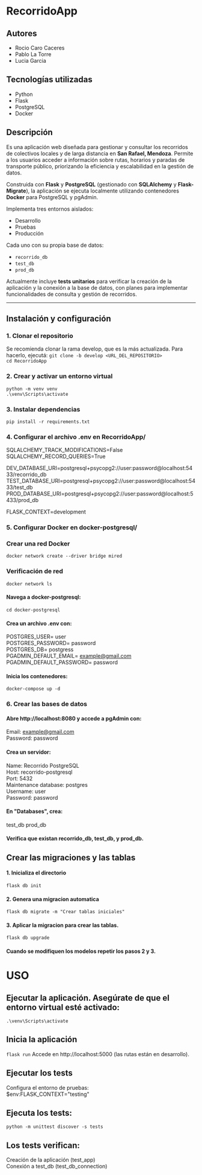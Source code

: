 # RecorridoApp

## Autores
- Rocio Caro Caceres
- Pablo La Torre
- Lucia Garcia

## Tecnologías utilizadas

- Python
- Flask
- PostgreSQL
- Docker

## Descripción

 Es una aplicación web diseñada para gestionar y consultar los recorridos de colectivos locales y de larga distancia en **San Rafael, Mendoza**.
Permite a los usuarios acceder a información sobre rutas, horarios y paradas de transporte público, priorizando la eficiencia y escalabilidad en la gestión de datos.

Construida con **Flask** y **PostgreSQL** (gestionado con **SQLAlchemy** y **Flask-Migrate**), la aplicación se ejecuta localmente utilizando contenedores **Docker** para PostgreSQL y pgAdmin.

Implementa tres entornos aislados:
- Desarrollo
- Pruebas
- Producción

Cada uno con su propia base de datos:
- `recorrido_db`
- `test_db`
- `prod_db`

Actualmente incluye **tests unitarios** para verificar la creación de la aplicación y la conexión a la base de datos, con planes para implementar funcionalidades de consulta y gestión de recorridos.

---

## Instalación y configuración

### 1. Clonar el repositorio
Se recomienda clonar la rama develop, que es la más actualizada. Para hacerlo, ejecutá:
`git clone -b develop <URL_DEL_REPOSITORIO>`  
`cd RecorridoApp`

### 2. Crear y activar un entorno virtual

`python -m venv venv`  
`.\venv\Scripts\activate`

### 3. Instalar dependencias

`pip install -r requirements.txt`

### 4. Configurar el archivo .env en RecorridoApp/

SQLALCHEMY_TRACK_MODIFICATIONS=False
SQLALCHEMY_RECORD_QUERIES=True

DEV_DATABASE_URI=postgresql+psycopg2://user:password@localhost:5433/recorrido_db
TEST_DATABASE_URI=postgresql+psycopg2://user:password@localhost:5433/test_db
PROD_DATABASE_URI=postgresql+psycopg2://user:password@localhost:5433/prod_db

FLASK_CONTEXT=development

### 5. Configurar Docker en docker-postgresql/

### Crear una red Docker  
`docker network create --driver bridge mired`  

### Verificación de red  
`docker network ls`  

#### Navega a docker-postgresql:

`cd docker-postgresql`

#### Crea un archivo .env con:

POSTGRES_USER= user  
POSTGRES_PASSWORD= password  
POSTGRES_DB= postgress  
PGADMIN_DEFAULT_EMAIL= example@gmail.com  
PGADMIN_DEFAULT_PASSWORD= password

#### Inicia los contenedores:

`docker-compose up -d`

### 6. Crear las bases de datos

#### Abre http://localhost:8080 y accede a pgAdmin con:

Email: example@gmail.com  
Password: password  

#### Crea un servidor:

Name: Recorrido PostgreSQL  
Host: recorrido-postgresql  
Port: 5432  
Maintenance database: postgres  
Username: user  
Password: password  


#### En "Databases", crea:

test_db
prod_db

#### Verifica que existan recorrido_db, test_db, y prod_db.

## Crear las migraciones y las tablas
#### 1. Inicializa el directorio
`flask db init`

#### 2. Genera una migracion automatica 
`flask db migrate -m "Crear tablas iniciales"`

#### 3. Aplicar la migracion para crear las tablas.
`flask db upgrade`

#### Cuando se modifiquen los modelos repetir los pasos 2 y 3.

# USO
## Ejecutar la aplicación. Asegúrate de que el entorno virtual esté activado:

`.\venv\Scripts\activate`

## Inicia la aplicación

`flask run`
Accede en http://localhost:5000 (las rutas están en desarrollo).

## Ejecutar los tests
Configura el entorno de pruebas:  
$env:FLASK_CONTEXT="testing"  

## Ejecuta los tests:  
`python -m unittest discover -s tests`  

## Los tests verifican:  

Creación de la aplicación (test_app)  
Conexión a test_db (test_db_connection)  

